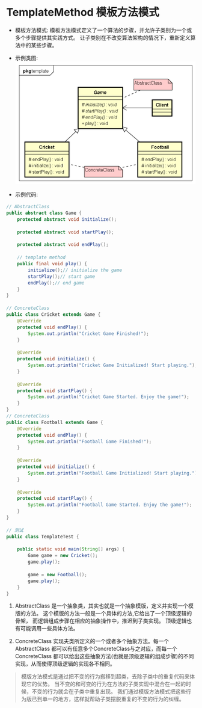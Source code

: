 # TemplateMethod 模板方法模式

- 模板方法模式:
模板方法模式定义了一个算法的步骤，并允许子类别为一个或多个步骤提供其实践方式。
让子类别在不改变算法架构的情况下，重新定义算法中的某些步骤。


- 示例类图:
![TemplateMethod_uml](images/15.TemplateMethod_uml.png)

- 示例代码:
```java
// AbstractClass
public abstract class Game {
	protected abstract void initialize();

	protected abstract void startPlay();

	protected abstract void endPlay();

	// template method
	public final void play() {
		initialize();// initialize the game
		startPlay();// start game
		endPlay();// end game
	}
}

// ConcreteClass
public class Cricket extends Game {
	@Override
	protected void endPlay() {
		System.out.println("Cricket Game Finished!");
	}

	@Override
	protected void initialize() {
		System.out.println("Cricket Game Initialized! Start playing.");
	}

	@Override
	protected void startPlay() {
		System.out.println("Cricket Game Started. Enjoy the game!");
	}
}
// ConcreteClass
public class Football extends Game {
	@Override
	protected void endPlay() {
		System.out.println("Football Game Finished!");
	}

	@Override
	protected void initialize() {
		System.out.println("Football Game Initialized! Start playing.");
	}

	@Override
	protected void startPlay() {
		System.out.println("Football Game Started. Enjoy the game!");
	}
}

// 测试
public class TemplateTest {

	public static void main(String[] args) {
		Game game = new Cricket();
		game.play();

		game = new Football();
		game.play();
	}
}
```

1. AbstractClass
是一个抽象类，其实也就是一个抽象模版，定义并实现一个模版的方法。
这个模版的方法一般是一个具体的方法,它给出了一个顶级逻辑的骨架，
而逻辑组成步骤在相应的抽象操作中，推迟到子类实现。
顶级逻辑也有可能调用一些具体方法。

2. ConcreteClass
实现夫类所定义的一个或者多个抽象方法。每一个AbstractClass
都可以有任意多个ConcreteClass与之对应，而每一个ConcreteClass
都可以给出这些抽象方法(也就是顶级逻辑的组成步骤)的不同实现，从而使得顶级逻辑的实现各不相同。

> 模版方法模式是通过把不变的行为搬移到超类，去除子类中的重复代码来体现它的优势。
当不变的和可变的行为在方法的子类实现中混合在一起的时候，不变的行为就会在子类中重复出现。
我们通过模版方法模式把这些行为版已到单一的地方，这样就帮助子类摆脱重复的不变的行为的纠缠。